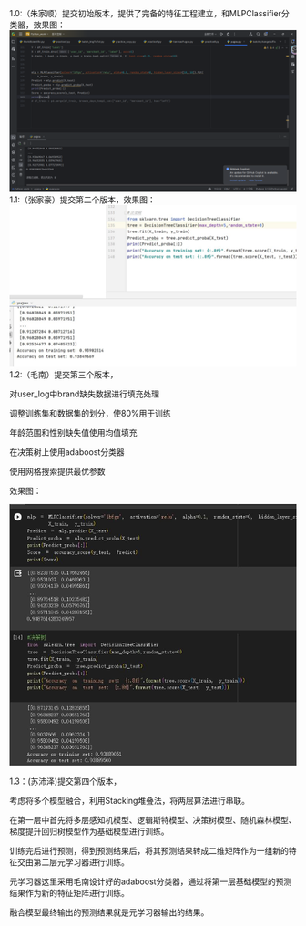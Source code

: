 1.0:（朱家顺）提交初始版本，提供了完备的特征工程建立，和MLPClassifier分类器，效果图：![效果图](./img/initial.png)
1.1:（张家豪）提交第二个版本，效果图：![效果图](./img/zjh1.jpg)
1.2:（毛南）提交第三个版本，

对user_log中brand缺失数据进行填充处理

调整训练集和数据集的划分，使80%用于训练

年龄范围和性别缺失值使用均值填充

在决策树上使用adaboost分类器

使用网格搜索提供最优参数

效果图：

![效果图](./img/mn1.jpg)

1.3：(苏沛泽)提交第四个版本，

考虑将多个模型融合，利用Stacking堆叠法，将两层算法进行串联。

在第一层中首先将多层感知机模型、逻辑斯特模型、决策树模型、随机森林模型、梯度提升回归树模型作为基础模型进行训练。

训练完后进行预测，得到预测结果后，将其预测结果转成二维矩阵作为一组新的特征交由第二层元学习器进行训练。

元学习器这里采用毛南设计好的adaboost分类器，通过将第一层基础模型的预测结果作为新的特征矩阵进行训练。

融合模型最终输出的预测结果就是元学习器输出的结果。
